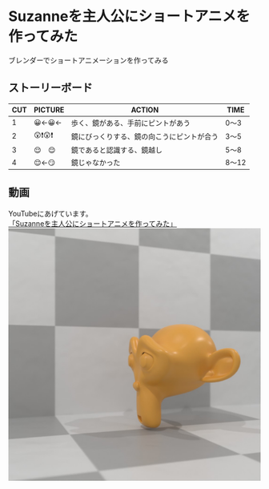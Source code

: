 # Suzanneを主人公にショートアニメを作ってみた
ブレンダーでショートアニメーションを作ってみる



## ストーリーボード




|CUT|PICTURE|ACTION|TIME|
|---|---|---|---|
|1|😀←😀←|歩く、鏡がある、手前にピントがあう|0〜3|
|2|😲❗️😲❗️|鏡にびっくりする、鏡の向こうにピントが合う|3〜5|
|3|😌　😌　|鏡であると認識する、鏡越し|5〜8|
|4|😌←😏　|鏡じゃなかった|8〜12|

## 動画


YouTubeにあげています。<br>
[「Suzanneを主人公にショートアニメを作ってみた」<br>![YouTubeへのリンク](hello-blender-short-animation.jpg)](https://www.youtube.com/watch?v=3Vif4gxSR7w)

